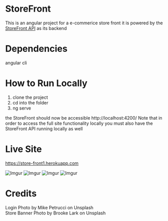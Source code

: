 # StoreFront
This is an angular project for a e-commerice store front it is powered by the [StoreFront API](https://github.com/jman19/storeApi) as its backend

# Dependencies 
angular cli

# How to Run Locally
1) clone the project
2) cd into the folder
3) ng serve

the StoreFront should now be accessible http://localhost:4200/
Note that in order to access the full site functionality locally you must also have the StoreFront API running locally as well


# Live Site
https://store-front1.herokuapp.com

![Imgur](https://i.imgur.com/dLTenqw.png)
![Imgur](https://i.imgur.com/Uwtu0qe.png)
![Imgur](https://i.imgur.com/V2iJ0vd.png)
![Imgur](https://i.imgur.com/AIUs8VH.png)

# Credits
Login Photo by Mike Petrucci on Unsplash  
Store Banner Photo by Brooke Lark on Unsplash
